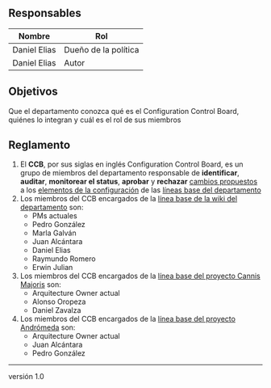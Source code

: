 ## Responsables
| Nombre    | Rol               | 
| --------- | ----------------- | 
| Daniel Elias    | Dueño de la política             | 
| Daniel Elias | Autor |

## Objetivos
Que el departamento conozca qué es el Configuration Control Board, quiénes lo integran y cuál es el rol de sus miembros

## Reglamento
1. El __CCB__, por sus siglas en inglés Configuration Control Board, es un grupo de miembros del departamento responsable de __identificar__, __auditar__, __monitorear el status__, __aprobar__ y __rechazar__ [cambios propuestos](https://github.com/novaDepto/Nova/wiki/https://github.com/novaDepto/Nova/wiki/Proceso-de-modificacion-de-linea-base) a los [elementos de la configuración](https://github.com/novaDepto/Nova/wiki/Politica-de-elementos-de-la-configuracion) de las [líneas base del departamento](https://github.com/novaDepto/Nova/wiki/Politica-de-lineas-base)
2. Los miembros del CCB encargados de la [línea base de la wiki del departamento](https://github.com/novaDepto/Nova/wiki/Politica-de-lineas-base) son:
    <ul>
        <li>PMs actuales</li>
        <li>Pedro González</li>
        <li>Marla Galván</li>
        <li>Juan Alcántara</li>
        <li>Daniel Elias</li>
        <li>Raymundo Romero</li>
        <li>Erwin Julian</li>
    </ul>
3. Los miembros del CCB encargados de la [línea base del proyecto Cannis Majoris](https://github.com/AlonsoOropeza/PugSeal) son:
    <ul>
        <li>Arquitecture Owner actual</li>
        <li>Alonso Oropeza</li>
        <li>Daniel Zavalza</li>
    </ul>
4. Los miembros del CCB encargados de la [línea base del proyecto Andrómeda](https://gitlab.com/nova_tec/obcapital) son:
    <ul>
        <li>Arquitecture Owner actual</li>
        <li>Juan Alcántara</li>
        <li>Pedro González</li>
    </ul>

***
versión 1.0
